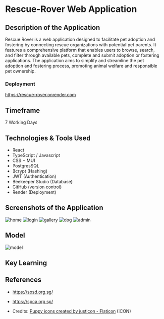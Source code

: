 # Rescue-Rover Web Application

## Description of the Application

Rescue Rover is a web application designed to facilitate pet adoption and fostering by connecting rescue organizations with potential pet parents. It features a comprehensive platform that enables users to browse, search, and filter through available pets, complete and submit adoption or fostering applications. The application aims to simplify and streamline the pet adoption and fostering process, promoting animal welfare and responsible pet ownership.

### Deployment

https://rescue-rover.onrender.com

## Timeframe

7 Working Days

## Technologies & Tools Used

- React
- TypeScript / Javascript
- CSS + MUI
- PostgresSQL
- Bcrypt (Hashing)
- JWT (Authentication)
- Beekeeper Studio (Database)
- GitHub (version control)
- Render (Deployment)

## Screenshots of the Application

![home](https://i.imgur.com/HSgyN4d.png)
![login](https://i.imgur.com/69CUbTW.png)
![gallery](https://i.imgur.com/lIa9dUb.png)
![dog](https://i.imgur.com/CScl4uo.png)
![admin](https://i.imgur.com/os9ftLv.png)

## Model

![model](https://i.imgur.com/AdUjLSk.png)

## Key Learning

## References

- https://sosd.org.sg/
- https://spca.org.sg/

- Credits: <a href="https://www.flaticon.com/free-icons/puppy" title="puppy icons">Puppy icons created by justicon - Flaticon</a> (ICON)
